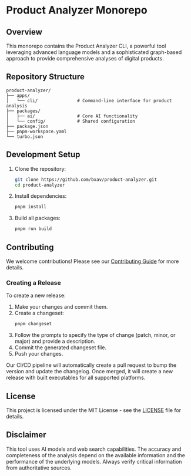 # Product Analyzer Monorepo

## Overview

This monorepo contains the Product Analyzer CLI, a powerful tool leveraging advanced language models and a sophisticated graph-based approach to provide comprehensive analyses of digital products.

## Repository Structure

```
product-analyzer/
├── apps/
│   └── cli/               # Command-line interface for product analysis
├── packages/
│   ├── ai/                # Core AI functionality
│   └── config/            # Shared configuration
├── package.json
├── pnpm-workspace.yaml
└── turbo.json
```

## Development Setup

1. Clone the repository:
   ```bash
   git clone https://github.com/bxav/product-analyzer.git
   cd product-analyzer
   ```

2. Install dependencies:
   ```bash
   pnpm install
   ```

3. Build all packages:
   ```bash
   pnpm run build
   ```

## Contributing

We welcome contributions! Please see our [Contributing Guide](CONTRIBUTING.md) for more details.

### Creating a Release

To create a new release:

1. Make your changes and commit them.
2. Create a changeset:
   ```bash
   pnpm changeset
   ```
3. Follow the prompts to specify the type of change (patch, minor, or major) and provide a description.
4. Commit the generated changeset file.
5. Push your changes.

Our CI/CD pipeline will automatically create a pull request to bump the version and update the changelog. Once merged, it will create a new release with built executables for all supported platforms.

## License

This project is licensed under the MIT License - see the [LICENSE](LICENSE) file for details.

## Disclaimer

This tool uses AI models and web search capabilities. The accuracy and completeness of the analysis depend on the available information and the performance of the underlying models. Always verify critical information from authoritative sources.